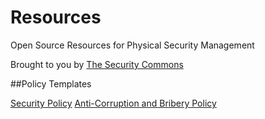 Resources
=========

Open Source Resources for Physical Security Management

Brought to you by [The Security Commons](http://www.thesecuritycommons.org/)

##Policy Templates

[Security Policy](policy/security_policy.md)
[Anti-Corruption and Bribery Policy](policy/anti-corruption_and_bribery_policy.md)

